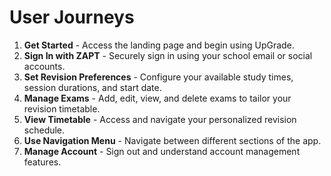 # User Journeys

1. **Get Started** - Access the landing page and begin using UpGrade.
2. **Sign In with ZAPT** - Securely sign in using your school email or social accounts.
3. **Set Revision Preferences** - Configure your available study times, session durations, and start date.
4. **Manage Exams** - Add, edit, view, and delete exams to tailor your revision timetable.
5. **View Timetable** - Access and navigate your personalized revision schedule.
6. **Use Navigation Menu** - Navigate between different sections of the app.
7. **Manage Account** - Sign out and understand account management features.